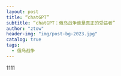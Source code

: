 ```yaml
---
layout: post
title: “chatGPT”
subtitle: “chatGPT：俄乌战争谁是真正的受益者”
author: "ztow"
header-img: "img/post-bg-2023.jpg"
catalog: true
tags:
  - 俄乌战争
---
```


1111